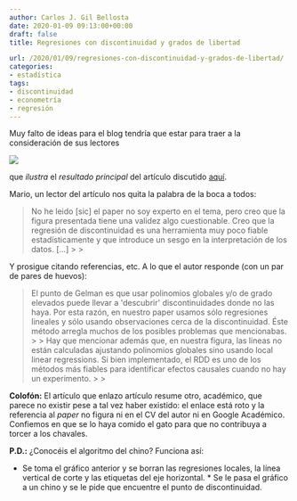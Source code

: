 ```yaml
---
author: Carlos J. Gil Bellosta
date: 2020-01-09 09:13:00+00:00
draft: false
title: Regresiones con discontinuidad y grados de libertad

url: /2020/01/09/regresiones-con-discontinuidad-y-grados-de-libertad/
categories:
- estadística
tags:
- discontinuidad
- econometría
- regresión
---
```





Muy falto de ideas para el blog tendría que estar para traer a la consideración de sus lectores





![](/wp-uploads/2020/01/Imagen-2-32-768x558-1.png)






que _ilustra_ el _resultado principal_ del artículo discutido [aquí](https://nadaesgratis.es/admin/la-estabilidad-del-gobierno-en-la-era-de-la-fragmentacion-hacia-donde-vamos-y-que-podemos-hacer).







Mario, un lector del artículo nos quita la palabra de la boca a todos:







<blockquote>No he leido [sic] el paper no soy experto en el tema, pero creo que la figura presentada tiene una validez algo cuestionable. Creo que la regresión de discontinuidad es una herramienta muy poco fiable estadísticamente y que introduce un sesgo en la interpretación de los datos. [...]
>
> </blockquote>







Y prosigue citando referencias, etc. A lo que el autor responde (con un par de pares de huevos):







<blockquote>El punto de Gelman es que usar polinomios globales y/o de grado elevados puede llevar a 'descubrir' discontinuidades donde no las haya. Por esta razón, en nuestro paper usamos sólo regresiones lineales y sólo usando observaciones cerca de la discontinuidad. Éste método arregla muchos de los posibles problemas que mencionabas.
>
> Hay que mencionar además que, en nuestra figura, las lineas no están calculadas ajustando polinomios globales sino usando local linear regressions. Si bien implementado, el RDD es uno de los métodos más fiables para identificar efectos causales cuando no hay un experimento.
>
> </blockquote>







**Colofón:** El artículo que enlazo artículo resume otro, académico, que parece no existir pese a tal vez haber existido: el enlace está roto y la referencia al _paper_ no figura ni en el CV del autor ni en Google Académico. Confiemos en que se lo haya comido el gato para que no contribuya a torcer a los chavales.







**P.D.:** ¿Conocéis el algoritmo del chino? Funciona así:





  * Se toma el gráfico anterior y se borran las regresiones locales, la línea vertical de corte y las etiquetas del eje horizontal.  * Se le pasa el gráfico a un chino y se le pide que encuentre el punto de discontinuidad.

